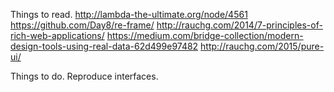 Things to read.
http://lambda-the-ultimate.org/node/4561
https://github.com/Day8/re-frame/
http://rauchg.com/2014/7-principles-of-rich-web-applications/
https://medium.com/bridge-collection/modern-design-tools-using-real-data-62d499e97482
http://rauchg.com/2015/pure-ui/

Things to do.
Reproduce interfaces.

